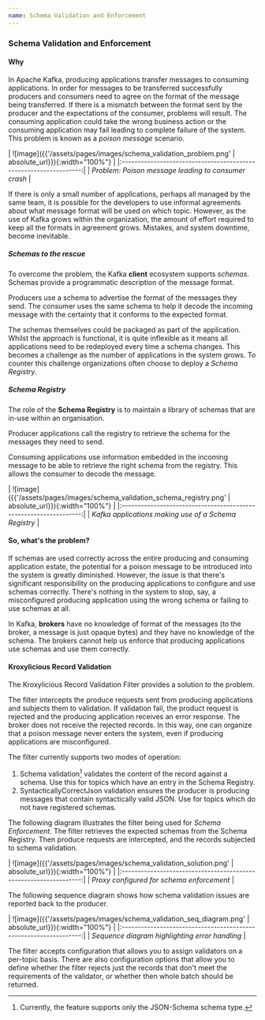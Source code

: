```yaml
---
name: Schema Validation and Enforcement
---
```


### Schema Validation and Enforcement

#### Why

In Apache Kafka, producing applications transfer messages to consuming applications.  In order for messages to be transferred successfully
producers and consumers need to agree on the format of the message being transferred. If there is a mismatch between the format sent
by the producer and the expectations of the consumer, problems will result.  The consuming application could take the wrong business
action or the consuming application may fail leading to complete failure of the system.  This problem is known as a *poison message*
scenario.

| ![image]({{'/assets/pages/images/schema_validation_problem.png' | absolute_url}}){:width="100%"} |
|:-----------------------------------------------------------------:|
|    *Problem: Poison message leading to consumer crash*     |

If there is only a small number of applications, perhaps all managed by the same team, it is possible for the developers to use
informal agreements about what message format will be used on which topic.  However, as the use of Kafka grows within the organization,
the amount of effort required to keep all the formats in agreement grows.  Mistakes, and system downtime, become inevitable.

##### Schemas to the rescue

To overcome the problem, the Kafka **client** ecosystem supports _schemas_.  Schemas provide a programmatic description
of the message format.

Producers use a schema to advertise the format of the messages they send.  The consumer uses the same schema to help it
decode the incoming message with the certainty that it conforms to the expected format.

The schemas themselves could be packaged as part of the application.  Whilst the approach is functional, it is quite
inflexible as it means all applications need to be redeployed every time a schema changes.  This becomes a challenge
as the number of applications in the system grows.  To counter this challenge organizations often choose to deploy a
*Schema Registry*. 

##### Schema Registry

The role of the  **Schema Registry**  is to maintain a library of schemas that are in-use within an organisation.

Producer applications call the registry to retrieve the schema for the messages they need to send.

Consuming applications use information embedded in the incoming message to be able to retrieve the right schema from
the registry.  This allows the consumer to decode the message.

| ![image]({{'/assets/pages/images/schema_validation_schema_registry.png' | absolute_url}}){:width="100%"} |
|:-----------------------------------------------------------------:|
|    *Kafka applications making use of a Schema Registry*     |

#### So, what's the problem?

If schemas are used correctly across the entire producing and consuming application estate, the potential for a
poison message to be introduced into the system is greatly diminished.  However, the issue is that there's significant
responsibility on the producing applications to configure and use schemas correctly.  There's nothing in the system to
stop, say, a misconfigured producing application using the wrong schema or failing to use schemas at all.

In Kafka, **brokers** have no knowledge of format of the messages (to the broker, a message is just opaque bytes) and they
have no knowledge of the schema.  The brokers cannot help us enforce that producing applications use schemas and use them
correctly.

#### Kroxylicious Record Validation

The Kroxylicious Record Validation Filter provides a solution to the problem. 

The filter intercepts the produce requests sent from producing applications and subjects them to validation. If
validation fail, the product request is rejected and the producing application receives an error response.  The broker
does not receive the rejected records.  In this way, one can organize that a poison message never enters the system,
even if producing applications are misconfigured.

The filter currently supports two modes of operation:

1. Schema validation[^1] validates the content of the record against a schema. Use this for topics which have an entry in
   the Schema Registry.
2. SyntacticallyCorrectJson validation ensures the producer is producing messages that contain syntactically valid JSON.
   Use for topics which do not have registered schemas.

The following diagram illustrates the filter being used for _Schema Enforcement_.  The filter retrieves the expected
schemas from the Schema Registry.  Then produce requests are intercepted, and the records subjected to schema 
validation.

| ![image]({{'/assets/pages/images/schema_validation_solution.png' | absolute_url}}){:width="100%"} |
|:-----------------------------------------------------------------:|
|    *Proxy configured for schema enforcement*     |

The following sequence diagram shows how schema validation issues are reported back to the producer.

| ![image]({{'/assets/pages/images/schema_validation_seq_diagram.png' | absolute_url}}){:width="100%"} |
|:-----------------------------------------------------------------:|
|    *Sequence diagram highlighting error handling*     |

The filter accepts configuration that allows you to assign validators on a per-topic basis.   There are also
configuration options that allow you to define whether the filter rejects just the records that don't meet the
requirements of the validator, or whether then whole batch should be returned.


[^1]: Currently, the feature supports only the JSON-Schema schema type.
